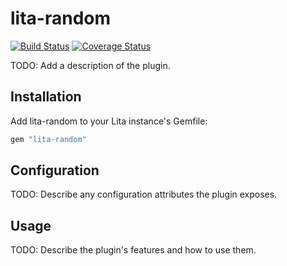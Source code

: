 # lita-random

[![Build Status](https://travis-ci.org/braiden-vasco/lita-random.png?branch=master)](https://travis-ci.org/braiden-vasco/lita-random)
[![Coverage Status](https://coveralls.io/repos/braiden-vasco/lita-random/badge.png)](https://coveralls.io/r/braiden-vasco/lita-random)

TODO: Add a description of the plugin.

## Installation

Add lita-random to your Lita instance's Gemfile:

``` ruby
gem "lita-random"
```

## Configuration

TODO: Describe any configuration attributes the plugin exposes.

## Usage

TODO: Describe the plugin's features and how to use them.
